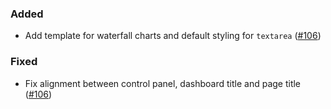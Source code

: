 <!--
A new scriv changelog fragment.

Uncomment the section that is right (remove the HTML comment wrapper).
-->

<!--
### Removed

- A bullet item for the Removed category.

-->

### Added

- Add template for waterfall charts and default styling for `textarea` ([#106](https://github.com/mckinsey/vizro/pull/106))


<!--
### Changed

- A bullet item for the Changed category.

-->
<!--
### Deprecated

- A bullet item for the Deprecated category.

-->

### Fixed

- Fix alignment between control panel, dashboard title and page title ([#106](https://github.com/mckinsey/vizro/pull/106))



<!--
### Security

- A bullet item for the Security category.

-->